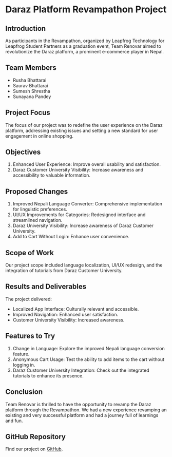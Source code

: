 # Daraz Platform Revampathon Project

## Introduction

As participants in the Revampathon, organized by Leapfrog Technology for Leapfrog Student Partners as a graduation event, Team Renovar aimed to revolutionize the Daraz platform, a prominent e-commerce player in Nepal.

## Team Members

- Rusha Bhattarai
- Saurav Bhattarai
- Sumesh Shrestha
- Sunayana Pandey

## Project Focus

The focus of our project was to redefine the user experience on the Daraz platform, addressing existing issues and setting a new standard for user engagement in online shopping.

## Objectives

1. Enhanced User Experience: Improve overall usability and satisfaction.
2. Daraz Customer University Visibility: Increase awareness and accessibility to valuable information.

## Proposed Changes

1. Improved Nepali Language Converter: Comprehensive implementation for linguistic preferences.
2. UI/UX Improvements for Categories: Redesigned interface and streamlined navigation.
3. Daraz University Visibility: Increase awareness of Daraz Customer University.
4. Add to Cart Without Login: Enhance user convenience.

## Scope of Work

Our project scope included language localization, UI/UX redesign, and the integration of tutorials from Daraz Customer University.

## Results and Deliverables

The project delivered:

- Localized App Interface: Culturally relevant and accessible.
- Improved Navigation: Enhanced user satisfaction.
- Customer University Visibility: Increased awareness.

## Features to Try

1. Change in Language: Explore the improved Nepali language conversion feature.
2. Anonymous Cart Usage: Test the ability to add items to the cart without logging in.
3. Daraz Customer University Integration: Check out the integrated tutorials to enhance its presence.

## Conclusion 

Team Renovar is thrilled to have the opportunity to revamp the Daraz platform through the Revampathon. We had a new experience revamping an existing and very successful platform and had a journey full of learnings and fun.

## GitHub Repository

Find our project on [GitHub](https://github.com/daraz-revamp/Revampathon---Team-Renovar.git).
